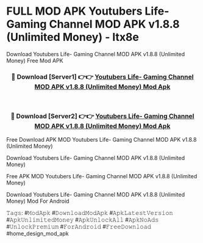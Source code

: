 # FULL MOD APK Youtubers Life- Gaming Channel MOD APK v1.8.8 (Unlimited Money) - ltx8e
Download Youtubers Life- Gaming Channel MOD APK v1.8.8 (Unlimited Money) Free Mod APK

<div align="center">
<h3>🔴 Download [Server1] 👉👉 <a href="https://apk-comot.site?title=Youtubers_Life-_Gaming_Channel_MOD_APK_v1.8.8_(Unlimited_Money)">Youtubers Life- Gaming Channel MOD APK v1.8.8 (Unlimited Money) Mod Apk</a></h3><br>

<h3>🔴 Download [Server2] 👉👉 <a href="https://apk-comot.site?title=Youtubers_Life-_Gaming_Channel_MOD_APK_v1.8.8_(Unlimited_Money)">Youtubers Life- Gaming Channel MOD APK v1.8.8 (Unlimited Money) Mod Apk</a></h3>
</div>


Free Download APK MOD Youtubers Life- Gaming Channel MOD APK v1.8.8 (Unlimited Money)

Download Youtubers Life- Gaming Channel MOD APK v1.8.8 (Unlimited Money) 

Free APK MOD Youtubers Life- Gaming Channel MOD APK v1.8.8 (Unlimited Money) 

Download Youtubers Life- Gaming Channel MOD APK v1.8.8 (Unlimited Money) Mod For Android

𝚃𝚊𝚐𝚜: #𝙼𝚘𝚍𝙰𝚙𝚔 #𝙳𝚘𝚠𝚗𝚕𝚘𝚊𝚍𝙼𝚘𝚍𝙰𝚙𝚔 #𝙰𝚙𝚔𝙻𝚊𝚝𝚎𝚜𝚝𝚅𝚎𝚛𝚜𝚒𝚘𝚗 #𝙰𝚙𝚔𝚄𝚗𝚕𝚒𝚖𝚒𝚝𝚎𝚍𝙼𝚘𝚗𝚎𝚢 #𝙰𝚙𝚔𝚄𝚗𝚕𝚘𝚌𝚔𝙰𝚕𝚕 #𝙰𝚙𝚔𝙽𝚘𝙰𝚍𝚜 #𝚄𝚗𝚕𝚘𝚌𝚔𝙿𝚛𝚎𝚖𝚒𝚞𝚖 #𝙵𝚘𝚛𝙰𝚗𝚍𝚛𝚘𝚒𝚍 #𝙵𝚛𝚎𝚎𝙳𝚘𝚠𝚗𝚕𝚘𝚊𝚍 #home_design_mod_apk
